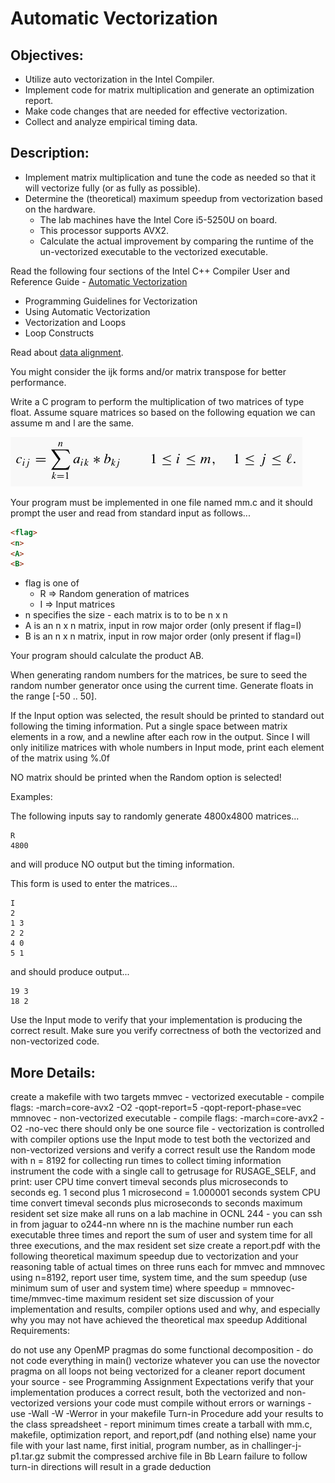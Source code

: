 # Automatic Vectorization

## Objectives:

* Utilize auto vectorization in the Intel Compiler.
* Implement code for matrix multiplication and generate an optimization report.
* Make code changes that are needed for effective vectorization.
* Collect and analyze empirical timing data.

## Description:

* Implement matrix multiplication and tune the code as needed so that it will vectorize fully (or as fully as possible).
* Determine the (theoretical) maximum speedup from vectorization based on the hardware. 
  * The lab machines have the Intel Core i5-5250U on board. 
  * This processor supports AVX2. 
  * Calculate the actual improvement by comparing the runtime of the un-vectorized executable to the vectorized executable.

Read the following four sections of the Intel C++ Compiler User and Reference Guide - [Automatic Vectorization](https://software.intel.com/en-us/cpp-compiler-developer-guide-and-reference-automatic-vectorization)

* Programming Guidelines for Vectorization
* Using Automatic Vectorization
* Vectorization and Loops
* Loop Constructs

Read about [data alignment](https://software.intel.com/en-us/articles/data-alignment-to-assist-vectorization).

You might consider the ijk forms and/or matrix transpose for better performance.

Write a C program to perform the multiplication of two matrices of type float. Assume square matrices so based on the following equation we can assume m and l are the same. 

![Matrix Math Graphic](https://github.com/csuchico-csci551/AutomaticVectorization/raw/master/eq21.gif "Matrix Math Graphic")


Your program must be implemented in one file named mm.c and it should prompt the user and read from standard input as follows...

```html
<flag>
<n> 
<A>
<B>
```
* flag is one of
  * R => Random generation of matrices
  * I => Input matrices
* n specifies the size - each matrix is to to be n x n
* A is an n x n matrix, input in row major order (only present if flag=I)
* B is an n x n matrix, input in row major order (only present if flag=I) 

Your program should calculate the product AB.

When generating random numbers for the matrices, be sure to seed the random number generator once using the current time. Generate floats in the range [-50 .. 50].

If the Input option was selected, the result should be printed to standard out following the timing information. Put a single space between matrix elements in a row, and a newline after each row in the output. Since I will only initilize matrices with whole numbers in Input mode, print each element of the matrix using %.0f

NO matrix should be printed when the Random option is selected!

Examples:

The following inputs say to randomly generate 4800x4800 matrices...

```
R 
4800
```

and will produce NO output but the timing information.

This form is used to enter the matrices...

```
I 
2 
1 3 
2 2
4 0 
5 1
```

and should produce output...

```
19 3
18 2
```

Use the Input mode to verify that your implementation is producing the correct result. Make sure you verify correctness of both the vectorized and non-vectorized code.

## More Details:

create a makefile with two targets
mmvec - vectorized executable - compile flags: -march=core-avx2 -O2 -qopt-report=5 -qopt-report-phase=vec
mmnovec - non-vectorized executable - compile flags: -march=core-avx2 -O2 -no-vec
there should only be one source file - vectorization is controlled with compiler options
use the Input mode to test both the vectorized and non-vectorized versions and verify a correct result
use the Random mode with n = 8192 for collecting run times
to collect timing information
instrument the code with a single call to getrusage for RUSAGE_SELF, and print:
user CPU time 
convert timeval seconds plus microseconds to seconds
eg. 1 second plus 1 microsecond = 1.000001 seconds
system CPU time 
convert timeval seconds plus microseconds to seconds
maximum resident set size
make all runs on a lab machine in OCNL 244 - you can ssh in from jaguar to o244-nn where nn is the machine number
run each executable three times and report the sum of user and system time for all three executions, and the max resident set size
create a report.pdf with the following
theoretical maximum speedup due to vectorization and your reasoning
table of actual times on three runs each for mmvec and mmnovec using n=8192, report user time, system time, and the sum
speedup (use minimum sum of user and system time) where speedup = mmnovec-time/mmvec-time
maximum resident set size
discussion of your implementation and results, compiler options used and why, and especially why you may not have achieved the theoretical max speedup 
Additional Requirements:

do not use any OpenMP pragmas
do some functional decomposition - do not code everything in main()
vectorize whatever you can
use the novector pragma on all loops not being vectorized for a cleaner report
document your source - see Programming Assignment Expectations
verify that your implementation produces a correct result, both the vectorized and non-vectorized versions
your code must compile without errors or warnings - use -Wall -W -Werror in your makefile
Turn-in Procedure
add your results to the class spreadsheet - report minimum times
create a tarball with mm.c, makefile, optimization report, and report,pdf (and nothing else)
name your file with your last name, first initial, program number, as in challinger-j-p1.tar.gz
submit the compressed archive file in Bb Learn
failure to follow turn-in directions will result in a grade deduction
